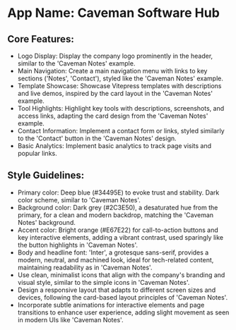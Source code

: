 # **App Name**: Caveman Software Hub

## Core Features:

- Logo Display: Display the company logo prominently in the header, similar to the 'Caveman Notes' example.
- Main Navigation: Create a main navigation menu with links to key sections ('Notes', 'Contact'), styled like the 'Caveman Notes' example.
- Template Showcase: Showcase Vitepress templates with descriptions and live demos, inspired by the card layout in the 'Caveman Notes' example.
- Tool Highlights: Highlight key tools with descriptions, screenshots, and access links, adapting the card design from the 'Caveman Notes' example.
- Contact Information: Implement a contact form or links, styled similarly to the 'Contact' button in the 'Caveman Notes' design.
- Basic Analytics: Implement basic analytics to track page visits and popular links.

## Style Guidelines:

- Primary color: Deep blue (#34495E) to evoke trust and stability. Dark color scheme, similar to 'Caveman Notes'.
- Background color: Dark grey (#2C3E50), a desaturated hue from the primary, for a clean and modern backdrop, matching the 'Caveman Notes' background.
- Accent color: Bright orange (#E67E22) for call-to-action buttons and key interactive elements, adding a vibrant contrast, used sparingly like the button highlights in 'Caveman Notes'.
- Body and headline font: 'Inter', a grotesque sans-serif, provides a modern, neutral, and machined look, ideal for tech-related content, maintaining readability as in 'Caveman Notes'.
- Use clean, minimalist icons that align with the company's branding and visual style, similar to the simple icons in 'Caveman Notes'.
- Design a responsive layout that adapts to different screen sizes and devices, following the card-based layout principles of 'Caveman Notes'.
- Incorporate subtle animations for interactive elements and page transitions to enhance user experience, adding slight movement as seen in modern UIs like 'Caveman Notes'.
